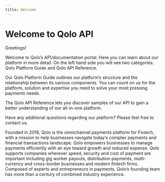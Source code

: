 ```yaml
---
title: Welcome
---
```


# Welcome to Qolo API

Greetings!

Welcome to Qolo’s API/documentation portal. Here you can learn about our platform in more detail. On the left hand side you will see two categories: Qolo Platform Guide and Qolo API Reference.

Our Qolo Platform Guide outlines our platform’s structure and the relationship between its various components. You can count on us for the platform, solution and expertise you need to solve your most pressing payments needs.

The Qolo API Reference lets you discover samples of our API to gain a better understanding of our all-in-one platform.

Have any additional questions regarding our platform? Please feel free to contact us.


Founded in 2018, Qolo is the omnichannel payments platform for Fintech, with a mission to help businesses navigate today’s complex payments and financial transactions landscape. Qolo empowers businesses to manage payments efficiently with an eye toward growth and reduced expense. Qolo supports companies wherever speed, security and cost of payment are important including gig worker payouts, distribution payments, multi-currency and cross-border businesses and modern fintech firms. Composed of experts and entrepreneurs in payments, Qolo’s founding team has more than a century of combined industry experience. 

<!-- It's a great companion to our [developer portal docs](https://docs.redoc.ly/developer-portal/introduction/).

Spend between an hour and a day playing with the most commonly utilized features. -->

<!-- ## Prerequisites
- Basic Git and markdown knowledge
- Node and yarn installed
- A text editor or IDE (we like VS Code)
- [Setup the developer portal](setup.md) -->

<!-- ## Training exercises

Follow the training exercises sequentially.
Or cherry-pick them independently if you're limited on time.

- [Plain markdown pages](markdown.md)
- [Changing the url paths](awesome/folders.md)
- [Markdown with a mermaid diagram](mermaid.md)
- [The page table of contents](page-table-of-contents.md)
- [Adding a page to the sidebar navigation](sidebar-nav.md)
- [Disabling the search box](search.md)
- [Changing nav and footer links](nav-footer.md)
- [Change your logo](logo.md)
- [Change metadata](metadata.md)
- [Change your colors](colors.md)
- [Change your typography](typography.md)
- [Enable Google Analytics](analytics.md)
- [Modify the homepage](home-page.md)
- [Modify the OAS definitions](oas-definitions.md)
- [Adding a response object to an MDX page](mdx.mdx)
- [Upgrade to a different version of the developer portal](upgrade.md)

Upon completion, you may have questions, or you may be ready to start building your content out.
Learn how to [deploy the developer portal](https://docs.redoc.ly/ci-cd-workflows/) to our global CDN or contact us about purchasing an enterprise license key. -->

<!-- ## Asking for help

Don't be shy... we're here to help. -->
